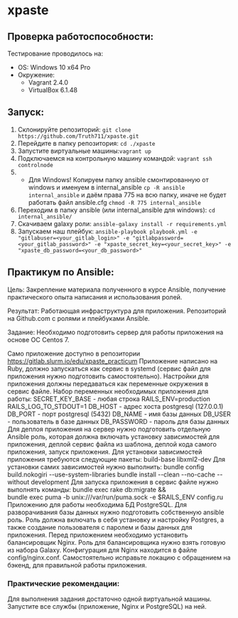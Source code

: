 # xpaste

## Проверка работоспособности:

Тестирование проводилось на:

 - OS: Windows 10 x64 Pro
 - Окружение: 
	 - Vagrant 2.4.0
	 - VirtualBox 6.1.48

## Запуск:

 1. Склонируйте репозиторий: `git clone https://github.com/Truth711/xpaste.git`
 2. Перейдите в папку репозитория: `cd ./xpaste`
 3. Запустите виртуальные машины:`vagrant up`
 4. Подключаемся на контрольную машину командой: `vagrant ssh controlnode`
 5. * Для Windows! Копируем папку ansible смонтированную от windows и именуем в internal_ansible `cp -R ansible internal_ansible` и даём права 775 на всю папку, иначе не будет работать файл ansible.cfg `chmod -R 775 internal_ansible`
 6. Переходим в папку ansible (или internal_ansible для windows): `cd internal_ansible/`
 7. Скачиваем galaxy роли: `ansible-galaxy install -r requirements.yml`
 8. Запускаем наш плейбук: `ansible-playbook playbook.yml -e "gitlabuser=<your_gitlab_login>" -e "gitlabpassword=<your_gitlab_password>" -e "xpaste_secret_key=<your_secret_key>" -e "xpaste_db_password=<your_db_password>"`

## Практикум по Ansible:
Цель: Закрепление материала полученного в курсе Ansible, получение практического опыта написания и использования ролей.

Результат: Работающая инфраструктура для приложения. Репозиторий на Github.com с ролями и плейбуками Ansible.

Задание: Необходимо подготовить сервер для работы приложения на основе ОС Centos 7.

Само приложение доступно в репозитории https://gitlab.slurm.io/edu/xpaste_practicum
Приложение написано на Ruby, должно запускаться как сервис в systemd (сервис файл для приложения нужно подготовить самостоятельно).
Настройки для приложения должны передаваться как переменные окружения в сервис файле.
Набор переменных необходимых приложения для работы:
SECRET_KEY_BASE - любая строка
RAILS_ENV=production
RAILS_LOG_TO_STDOUT=1
DB_HOST - адрес хоста postgresql (127.0.0.1)
DB_PORT - порт postgresql (5432)
DB_NAME - имя базы данных
DB_USER - пользователь в базе данных
DB_PASSWORD - пароль для базы данных
Для деплоя приложения на сервер нужно подготовить отдельную Ansible роль, которая должна включать установку зависимостей для приложения, деплой сервис файла из шаблона, деплой кода самого приложения, запуск приложения.
Для установки зависимостей приложения требуются следующие пакеты:
build-base
libxml2-dev
Для установки самих зависимостей нужно выполнить:
bundle config build.nokogiri --use-system-libraries
bundle install --clean --no-cache --without development
Для запуска приложения в сервис файле нужно выполнять команды:
bundle exec rake db:migrate && \
bundle exec puma -b unix:///var/run/puma.sock -e $RAILS_ENV config.ru
Приложению для работы необходима БД PostgreSQL. Для разворачивания базы данных нужно подготовить собственную ansible роль. Роль должна включать в себя установку и настройку Postgres, а также создание пользователя с паролем и базы данных для приложения.
Перед приложением необходимо установить балансировщик Nginx. Роль для балансировщика нужно взять готовую из набора Galaxy. Конфигурация для Nginx находится в файле config/nginx.conf. Самостоятельно исправьте локацию с обращением на бэкенд, для правильной работы приложения.
 

### Практические рекомендации: 

Для выполнения задания достаточно одной виртуальной машины. Запустите все службы (приложение, Nginx и PostgreSQL) на ней.